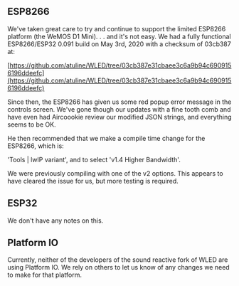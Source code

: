 ## ESP8266
We've taken great care to try and continue to support the limited ESP8266 platform (the WeMOS D1 Mini). . . and it's not easy. We had a fully functional ESP8266/ESP32 0.091 build on May 3rd, 2020 with a checksum of 03cb387 at:

[https://github.com/atuline/WLED/tree/03cb387e31cbaee3c6a9b94c6909156196ddeefc](https://github.com/atuline/WLED/tree/03cb387e31cbaee3c6a9b94c6909156196ddeefc)

Since then, the ESP8266 has given us some red popup error message in the controls screen. We've gone though our updates with a fine tooth comb and have even had Aircoookie review our modified JSON strings, and everything seems to be OK.

He then recommended that we make a compile time change for the ESP8266, which is:

'Tools | lwIP variant', and to select 'v1.4 Higher Bandwidth'.

We were previously compiling with one of the v2 options. This appears to have cleared the issue for us, but more testing is required.

## ESP32
We don't have any notes on this.

## Platform IO
Currently, neither of the developers of the sound reactive fork of WLED are using Platform IO. We rely on others to let us know of any changes we need to make for that platform.

